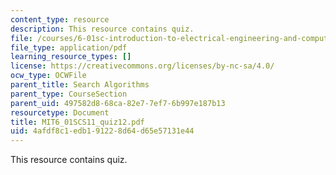 ```yaml
---
content_type: resource
description: This resource contains quiz.
file: /courses/6-01sc-introduction-to-electrical-engineering-and-computer-science-i-spring-2011/4afdf8c1edb191228d64d65e57131e44_MIT6_01SCS11_quiz12.pdf
file_type: application/pdf
learning_resource_types: []
license: https://creativecommons.org/licenses/by-nc-sa/4.0/
ocw_type: OCWFile
parent_title: Search Algorithms
parent_type: CourseSection
parent_uid: 497582d8-68ca-82e7-7ef7-6b997e187b13
resourcetype: Document
title: MIT6_01SCS11_quiz12.pdf
uid: 4afdf8c1-edb1-9122-8d64-d65e57131e44
---
```

This resource contains quiz.
